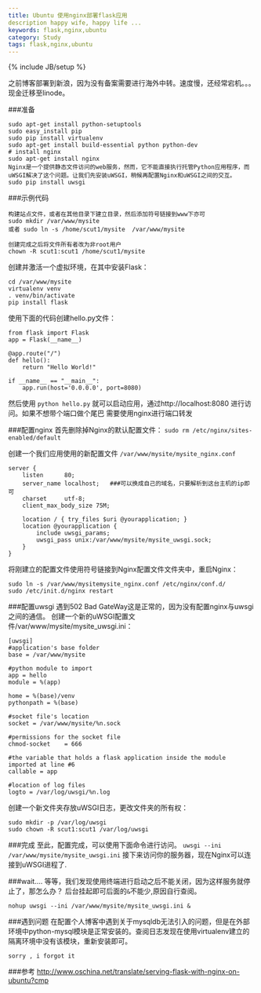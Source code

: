 ```yaml
---
title: Ubuntu 使用nginx部署flask应用
description happy wife, happy life ...
keywords: flask,nginx,ubuntu
category: Study
tags: flask,nginx,ubuntu
---
```



{% include JB/setup %}


之前博客部署到新浪，因为没有备案需要进行海外中转。速度慢，还经常宕机。。。现金迁移至linode。

###准备

```
sudo apt-get install python-setuptools
sudo easy_install pip
sudo pip install virtualenv
sudo apt-get install build-essential python python-dev
# install nginx
sudo apt-get install nginx
Nginx是一个提供静态文件访问的web服务，然而，它不能直接执行托管Python应用程序，而uWSGI解决了这个问题。让我们先安装uWSGI，稍候再配置Nginx和uWSGI之间的交互。
sudo pip install uwsgi
```
<!--more-->
###示例代码

```
构建站点文件，或者在其他目录下建立目录，然后添加符号链接到www下亦可
sudo mkdir /var/www/mysite
或者 sudo ln -s /home/scut1/mysite  /var/www/mysite

创建完成之后将文件所有者改为非root用户
chown -R scut1:scut1 /home/scut1/mysite
```

创建并激活一个虚拟环境，在其中安装Flask：

```
cd /var/www/mysite
virtualenv venv
. venv/bin/activate
pip install flask
```
使用下面的代码创建hello.py文件：

```
from flask import Flask
app = Flask(__name__)

@app.route("/")
def hello():
    return "Hello World!"

if __name__ == "__main__":
    app.run(host='0.0.0.0', port=8080)
```

然后使用 `python hello.py` 就可以启动应用，通过http://localhost:8080 进行访问。如果不想带个端口做个尾巴 需要使用nginx进行端口转发

###配置nginx
首先删除掉Nginx的默认配置文件：
`sudo rm /etc/nginx/sites-enabled/default`

创建一个我们应用使用的新配置文件 `/var/www/mysite/mysite_nginx.conf`

```
server {
    listen      80;
    server_name localhost;   ###可以换成自己的域名，只要解析到这台主机的ip即可
    charset     utf-8;
    client_max_body_size 75M;

    location / { try_files $uri @yourapplication; }
    location @yourapplication {
        include uwsgi_params;
        uwsgi_pass unix:/var/www/mysite/mysite_uwsgi.sock;
    }
}
```

将刚建立的配置文件使用符号链接到Nginx配置文件文件夹中，重启Nginx：

```
sudo ln -s /var/www/mysitemysite_nginx.conf /etc/nginx/conf.d/
sudo /etc/init.d/nginx restart
```

###配置uwsgi
遇到502 Bad GateWay这是正常的，因为没有配置nginx与uwsgi之间的通信。
创建一个新的uWSGI配置文件/var/www/mysite/mysite_uwsgi.ini：

```
[uwsgi]
#application's base folder
base = /var/www/mysite

#python module to import
app = hello
module = %(app)

home = %(base)/venv
pythonpath = %(base)

#socket file's location
socket = /var/www/mysite/%n.sock

#permissions for the socket file
chmod-socket    = 666

#the variable that holds a flask application inside the module imported at line #6
callable = app

#location of log files
logto = /var/log/uwsgi/%n.log

```
创建一个新文件夹存放uWSGI日志，更改文件夹的所有权：

```
sudo mkdir -p /var/log/uwsgi
sudo chown -R scut1:scut1 /var/log/uwsgi
```

###完成
至此，配置完成，可以使用下面命令进行访问。
`uwsgi --ini /var/www/mysite/mysite_uwsgi.ini`
接下来访问你的服务器，现在Nginx可以连接到uWSGI进程了.

###wait....
等等，我们发现使用终端进行启动之后不能关闭，因为这样服务就停止了，那怎么办？
后台挂起即可后面的`&`不能少,原因自行查阅。

```
nohup uwsgi --ini /var/www/mysite/mysite_uwsgi.ini &
```

###遇到问题
在配置个人博客中遇到关于mysqldb无法引入的问题，但是在外部环境中python-mysql模块是正常安装的。查阅日志发现在使用virtualenv建立的隔离环境中没有该模块，重新安装即可。

```
sorry , i forgot it
```

###参考
http://www.oschina.net/translate/serving-flask-with-nginx-on-ubuntu?cmp
